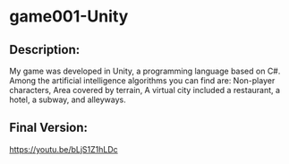 # game001-Unity
## Description:
My game was developed in Unity, a programming language based on C#.
Among the artificial intelligence algorithms you can find are:
Non-player characters,
Area covered by terrain,
A virtual city included a restaurant, a hotel, a subway, and alleyways.
## Final Version:
https://youtu.be/bLjS1Z1hLDc
